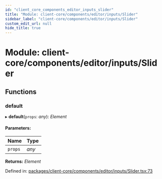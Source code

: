 ```yaml
---
id: "client_core_components_editor_inputs_slider"
title: "Module: client-core/components/editor/inputs/Slider"
sidebar_label: "client-core/components/editor/inputs/Slider"
custom_edit_url: null
hide_title: true
---
```


# Module: client-core/components/editor/inputs/Slider

## Functions

### default

▸ **default**(`props`: *any*): *Element*

#### Parameters:

Name | Type |
:------ | :------ |
`props` | *any* |

**Returns:** *Element*

Defined in: [packages/client-core/components/editor/inputs/Slider.tsx:73](https://github.com/xr3ngine/xr3ngine/blob/5c3dcaef1/packages/client-core/components/editor/inputs/Slider.tsx#L73)
